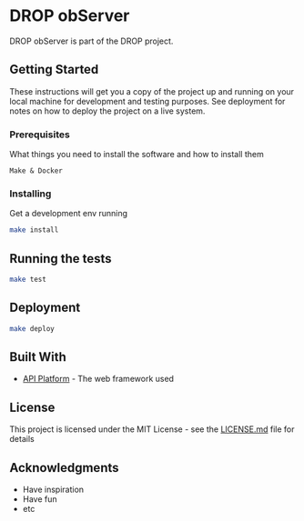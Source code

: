 # DROP obServer 

DROP obServer is part of the DROP project.

## Getting Started

These instructions will get you a copy of the project up and running on your local machine for development and testing purposes. See deployment for notes on how to deploy the project on a live system.

### Prerequisites

What things you need to install the software and how to install them

```
Make & Docker
```

### Installing

Get a development env running

```bash
make install
```

## Running the tests

```bash
make test
```

## Deployment

```bash
make deploy
```

## Built With

* [API Platform](https://api-platform.com/) - The web framework used

## License

This project is licensed under the MIT License - see the [LICENSE.md](LICENSE.md) file for details

## Acknowledgments

* Have inspiration
* Have fun
* etc
